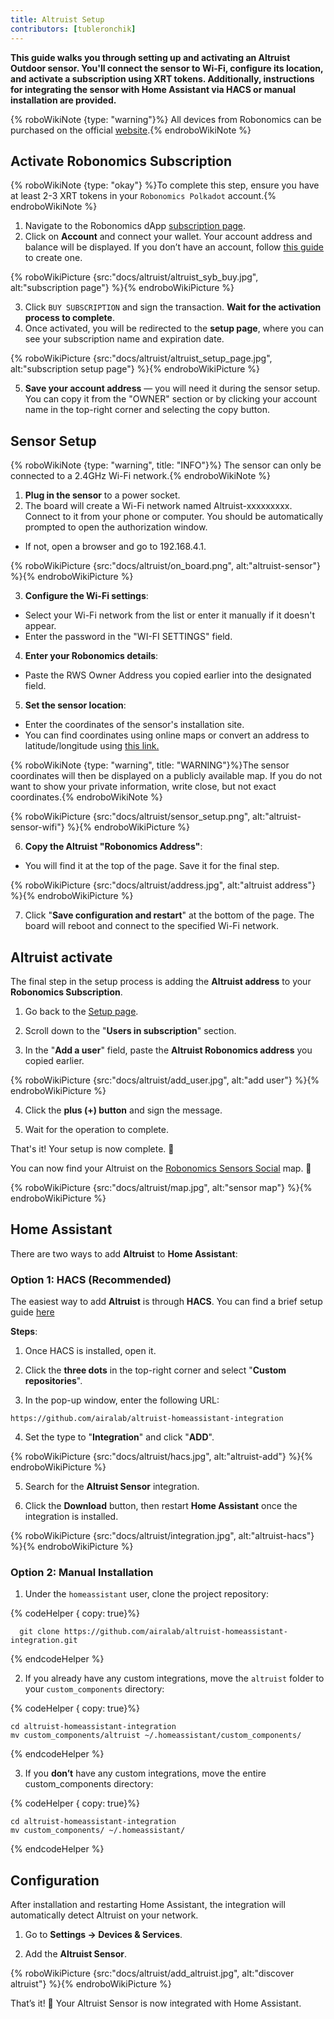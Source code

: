 ```yaml
---
title: Altruist Setup
contributors: [tubleronchik]
---
```


**This guide walks you through setting up and activating an Altruist Outdoor sensor. You'll connect the sensor to Wi-Fi, configure its location, and activate a subscription using XRT tokens. Additionally, instructions for integrating the sensor with Home Assistant via HACS or manual installation are provided.**

{% roboWikiNote {type: "warning"}%} All devices from Robonomics can be purchased on the official [website](https://robonomics.network/devices/).{% endroboWikiNote %}

## Activate Robonomics Subscription

{% roboWikiNote {type: "okay"} %}To complete this step, ensure you have at least 2-3 XRT tokens in your `Robonomics Polkadot` account.{% endroboWikiNote %}

1) Navigate to the Robonomics dApp [subscription page](https://robonomics.app/#/rws-buy). 
2) Click on **Account** and connect your wallet. Your account address and balance will be displayed.
If you don’t have an account, follow [this guide](https://wiki.robonomics.network/docs/create-account-in-dapp/) to create one.

{% roboWikiPicture {src:"docs/altruist/altruist_syb_buy.jpg", alt:"subscription page"} %}{% endroboWikiPicture %}

3) Сlick `BUY SUBSCRIPTION` and sign the transaction. **Wait for the activation process to complete**. 
4) Once activated, you will be redirected to the **setup page**, where you can see your subscription name and expiration date.

{% roboWikiPicture {src:"docs/altruist/altruist_setup_page.jpg", alt:"subscription setup page"} %}{% endroboWikiPicture %}

5) **Save your account address** — you will need it during the sensor setup. You can copy it from the "OWNER" section or by clicking your account name in the top-right corner and selecting the copy button.

## Sensor Setup

{% roboWikiNote {type: "warning", title: "INFO"}%} The sensor can only be connected to a 2.4GHz Wi-Fi network.{% endroboWikiNote %}

1) **Plug in the sensor** to a power socket.
2) The board will create a Wi-Fi network named Altruist-xxxxxxxxx. Connect to it from your phone or computer. You should be automatically prompted to open the authorization window. 
- If not, open a browser and go to 192.168.4.1.

{% roboWikiPicture {src:"docs/altruist/on_board.png", alt:"altruist-sensor"} %}{% endroboWikiPicture %}

3) **Configure the Wi-Fi settings**:
- Select your Wi-Fi network from the list or enter it manually if it doesn't appear.
- Enter the password in the "WI-FI SETTINGS" field.

4) **Enter your Robonomics details**:
- Paste the RWS Owner Address you copied earlier into the designated field. 

5) **Set the sensor location**:
- Enter the coordinates of the sensor's installation site.
- You can find coordinates using online maps or convert an address to latitude/longitude using [this link.](https://www.latlong.net/convert-address-to-lat-long.html)

{% roboWikiNote {type: "warning", title: "WARNING"}%}The sensor coordinates will then be displayed on a publicly available map. If you do not want to show your private information, write close, but not exact coordinates.{% endroboWikiNote %}

{% roboWikiPicture {src:"docs/altruist/sensor_setup.png", alt:"altruist-sensor-wifi"} %}{% endroboWikiPicture %}

6) **Copy the Altruist "Robonomics Address"**:
- You will find it at the top of the page. Save it for the final step.

{% roboWikiPicture {src:"docs/altruist/address.jpg", alt:"altruist address"} %}{% endroboWikiPicture %}

7) Click "**Save configuration and restart**" at the bottom of the page. The board will reboot and connect to the specified Wi-Fi network.

## Altruist activate
The final step in the setup process is adding the **Altruist address** to your **Robonomics Subscription**.

1) Go back to the [Setup page](https://robonomics.app/#/rws-setup).

2) Scroll down to the "**Users in subscription**" section.

3) In the "**Add a user**" field, paste the **Altruist Robonomics address** you copied earlier.

{% roboWikiPicture {src:"docs/altruist/add_user.jpg", alt:"add user"} %}{% endroboWikiPicture %}

4) Click the **plus (+) button** and sign the message.

5) Wait for the operation to complete.

That's it! Your setup is now complete. 🎉

You can now find your Altruist on the [Robonomics Sensors Social](https://sensors.social/#) map. 🚀

{% roboWikiPicture {src:"docs/altruist/map.jpg", alt:"sensor map"} %}{% endroboWikiPicture %}

## Home Assistant

There are two ways to add **Altruist** to **Home Assistant**:

### Option 1: HACS (Recommended)

The easiest way to add **Altruist** is through **HACS**. You can find a brief setup guide [here](https://hacs.xyz/docs/use/) 

**Steps**:
1) Once HACS is installed, open it.

2) Click the **three dots** in the top-right corner and select "**Custom repositories**".

3) In the pop-up window, enter the following URL:

```
https://github.com/airalab/altruist-homeassistant-integration
```
4) Set the type to "**Integration**" and click "**ADD**".

{% roboWikiPicture {src:"docs/altruist/hacs.jpg", alt:"altruist-add"} %}{% endroboWikiPicture %}

5) Search for the **Altruist Sensor** integration.

6) Click the **Download** button, then restart **Home Assistant** once the integration is installed.


{% roboWikiPicture {src:"docs/altruist/integration.jpg", alt:"altruist-hacs"} %}{% endroboWikiPicture %}

### Option 2: Manual Installation

1) Under the `homeassistant` user, clone the project repository:

{% codeHelper { copy: true}%}

```shell
  git clone https://github.com/airalab/altruist-homeassistant-integration.git
```

{% endcodeHelper %}

2) If you already have any custom integrations, move the `altruist` folder to your `custom_components` directory:

{% codeHelper { copy: true}%}

```
cd altruist-homeassistant-integration
mv custom_components/altruist ~/.homeassistant/custom_components/
```

{% endcodeHelper %}

3) If you **don’t** have any custom integrations, move the entire custom_components directory:

{% codeHelper { copy: true}%}

 ```
cd altruist-homeassistant-integration
mv custom_components/ ~/.homeassistant/
```

{% endcodeHelper %}

## Configuration

After installation and restarting Home Assistant, the integration will automatically detect Altruist on your network.

1) Go to **Settings → Devices & Services**.

2) Add the **Altruist Sensor**.

{% roboWikiPicture {src:"docs/altruist/add_altruist.jpg", alt:"discover altruist"} %}{% endroboWikiPicture %}

That’s it! 🚀 Your Altruist Sensor is now integrated with Home Assistant.

